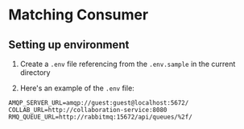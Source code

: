 # Matching Consumer

## Setting up environment

1. Create a `.env` file referencing from the `.env.sample` in the current directory

2. Here's an example of the `.env` file:

```
AMQP_SERVER_URL=amqp://guest:guest@localhost:5672/
COLLAB_URL=http://collaboration-service:8080
RMQ_QUEUE_URL=http://rabbitmq:15672/api/queues/%2f/
```
